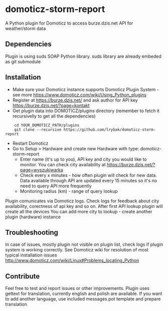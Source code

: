 # domoticz-storm-report
A Python plugin for Domoticz to access burze.dzis.net API for weather/storm data

## Dependencies
Plugin is using suds SOAP Python library. suds library are already embeded as git submodule

## Installation
* Make sure your Domoticz instance supports Domoticz Plugin System - see more https://www.domoticz.com/wiki/Using_Python_plugins
* Register at https://burze.dzis.net/ and ask author for API key https://burze.dzis.net/?page=kontakt
* Get plugin data into DOMOTICZ/plugins directory (remember to fetch it recursivelly to get all the dependencies)
```
	cd YOUR_DOMOTICZ_PATH/plugins
	git clone --recursive https://github.com/lrybak/domoticz-storm-report
```
* Restart Domoticz
* Go to Setup > Hardware and create new Hardware with type: domoticz-storm-report
	* Enter name (it's up to you), API key and city you would like to monitor. You can check city availability at https://burze.dzis.net/?page=wyszukiwarka
	* Check every x minutes - how often plugin will check for new data. Data available through API are updated every 15 minutes so it's no need to query API more frequently
	* Monitoring radius (km) - range of query lookup

Plugin comunicates via Domoticz logs. Check logs for feedback about city availability, corectness of api key and so on. After first API lookup plugin will create all the devices
You can add more city to lookup - create another plugin (hardware) instance

## Troubleshooting
In case of issues, mostly plugin not visible on plugin list, check logs if plugin system is working correctly.
See Domoticz wiki for resolution of most typical installation issues http://www.domoticz.com/wiki/Linux#Problems_locating_Python

## Contribute
Feel free to test and report issues or other improvements.
Plugin uses gettext for translation, currently english and polish are available.
If you want to add another language, use included messages.pot template and prepare translation